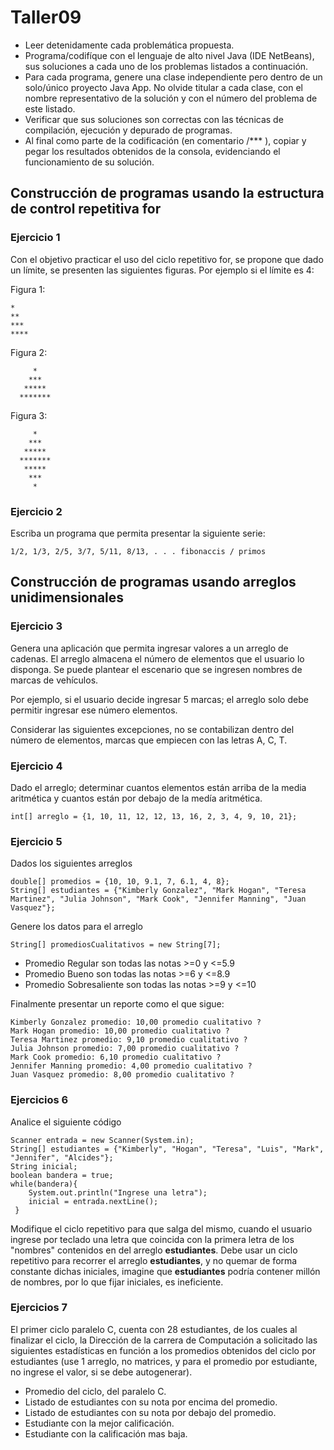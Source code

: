 # Taller09

* Leer detenidamente cada problemática propuesta.
* Programa/codifíque con el lenguaje de alto nivel Java (IDE NetBeans), sus soluciones a cada uno de los problemas listados a continuación. 
* Para cada programa, genere una clase independiente pero dentro de un solo/único proyecto Java App. No olvide titular a cada clase, con el nombre representativo de la solución y con el número del problema de este listado. 
* Verificar que sus soluciones son correctas con las técnicas de compilación, ejecución y depurado de programas.
* Al final como parte de la codificación (en comentario /*** ), copiar y pegar los resultados obtenidos de la consola, evidenciando el funcionamiento de su solución. 

## Construcción de programas usando la estructura de control repetitiva for

### Ejercicio 1

Con el objetivo practicar el uso del ciclo repetitivo for, se propone que dado un límite, se presenten las siguientes figuras. Por ejemplo si el límite es 4: 

Figura 1:

```
*
**
***
****
```

Figura 2:

```
     *
    ***
   *****
  *******
```

Figura 3:

```
     *
    ***
   *****
  *******
   *****
    ***
     *
```

### Ejercicio 2

Escriba un programa que permita presentar la siguiente serie: 
```
1/2, 1/3, 2/5, 3/7, 5/11, 8/13, . . . fibonaccis / primos 
```

## Construcción de programas usando arreglos unidimensionales

### Ejercicio 3

Genera una aplicación que permita ingresar valores a un arreglo de cadenas. El arreglo almacena el número de elementos que el usuario lo disponga. Se puede plantear el escenario que se ingresen nombres de marcas de vehículos.

Por ejemplo, si el usuario decide ingresar 5 marcas; el arreglo solo debe permitir ingresar ese número elementos.

Considerar las siguientes excepciones, no se contabilizan dentro del número de elementos, marcas que empiecen con las letras
A, C, T.

### Ejercicio 4

Dado el arreglo; determinar cuantos elementos están arriba de la media aritmética y cuantos están por debajo de la medía aritmética.
```
int[] arreglo = {1, 10, 11, 12, 12, 13, 16, 2, 3, 4, 9, 10, 21};
```

### Ejercicio 5

Dados los siguientes arreglos
```
double[] promedios = {10, 10, 9.1, 7, 6.1, 4, 8};
String[] estudiantes = {"Kimberly Gonzalez", "Mark Hogan", "Teresa Martinez", "Julia Johnson", "Mark Cook", "Jennifer Manning", "Juan Vasquez"};
```

Genere  los datos para el arreglo
```
String[] promediosCualitativos = new String[7];

```
* Promedio Regular son todas las notas >=0 y <=5.9
* Promedio Bueno son todas las notas >=6 y <=8.9
* Promedio Sobresaliente son todas las notas >=9 y <=10

Finalmente presentar un reporte como el que sigue:

```
Kimberly Gonzalez promedio: 10,00 promedio cualitativo ?
Mark Hogan promedio: 10,00 promedio cualitativo ?
Teresa Martinez promedio: 9,10 promedio cualitativo ?
Julia Johnson promedio: 7,00 promedio cualitativo ?
Mark Cook promedio: 6,10 promedio cualitativo ?
Jennifer Manning promedio: 4,00 promedio cualitativo ?
Juan Vasquez promedio: 8,00 promedio cualitativo ?
```
### Ejercicios 6

Analice el siguiente código
```
Scanner entrada = new Scanner(System.in);
String[] estudiantes = {"Kimberly", "Hogan", "Teresa", "Luis", "Mark", "Jennifer", "Alcides"};
String inicial;
boolean bandera = true;
while(bandera){
    System.out.println("Ingrese una letra");
    inicial = entrada.nextLine();
 }
```
Modifique el ciclo repetitivo para que salga del mismo, cuando el usuario ingrese por teclado una letra que coincida con la primera letra de los "nombres" contenidos en del arreglo **estudiantes**. Debe usar un ciclo repetitivo para recorrer el arreglo **estudiantes**, y no quemar de forma constante dichas iniciales, imagine que **estudiantes** podría contener millón de nombres, por lo que fijar iniciales, es ineficiente.


### Ejercicios 7

El primer ciclo paralelo C, cuenta con 28 estudiantes, de los cuales al finalizar el ciclo, la Dirección de la carrera de Computación a solicitado las siguientes estadísticas en función a los promedios obtenidos del ciclo por estudiantes (use 1 arreglo, no matrices, y para el promedio por estudiante, no ingrese el valor, si se debe autogenerar). 

- Promedio del ciclo, del paralelo C. 
- Listado de estudiantes con su nota por encima del promedio. 
- Listado de estudiantes con su nota por debajo del promedio. 
- Estudiante con la mejor calificación. 
- Estudiante con la calificación mas baja. 


